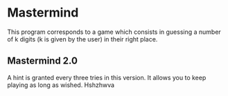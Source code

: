 # Mastermind
This program corresponds to a game which consists in guessing a number of k digits 
(k is given by the user) in their right place.

## Mastermind 2.0
A hint is granted every three tries in this version.
It allows you to keep playing as long as wished.
Hshzhwva
